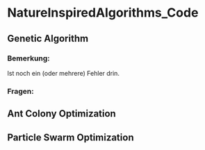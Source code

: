 # NatureInspiredAlgorithms_Code

## Genetic Algorithm
### Bemerkung:
Ist noch ein (oder mehrere) Fehler drin. 
### Fragen:
## Ant Colony Optimization
## Particle Swarm Optimization
